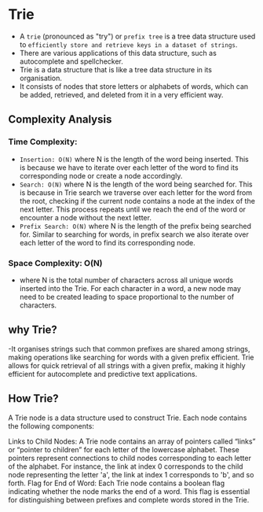 # Trie
- A `trie` (pronounced as "try") or `prefix tree` is a tree data structure used to `efficiently store and retrieve keys in a dataset of strings`.
- There are various applications of this data structure, such as autocomplete and spellchecker.
- Trie is a data structure that is like a tree data structure in its organisation. 
- It consists of nodes that store letters or alphabets of words, which can be added, retrieved, and deleted from it in a very efficient way.

## Complexity Analysis
### Time Complexity:

- `Insertion: O(N)` where N is the length of the word being inserted. This is because we have to iterate over each letter of the word to find its corresponding node or create a node accordingly.
- `Search: O(N)` where N is the length of the word being searched for. This is because in Trie search we traverse over each letter for the word from the root, checking if the current node contains a node at the index of the next letter. This process repeats until we reach the end of the word or encounter a node without the next letter.
- `Prefix Search: O(N)` where N is the length of the prefix being searched for. Similar to searching for words, in prefix search we also iterate over each letter of the word to find its corresponding node.
### Space Complexity: O(N) 
- where N is the total number of characters across all unique words inserted into the Trie. For each character in a word, a new node may need to be created leading to space proportional to the number of characters.
## why Trie?
-It organises strings such that common prefixes are shared among strings, making operations like searching for words with a given prefix efficient. Trie allows for quick retrieval of all strings with a given prefix, making it highly efficient for autocomplete and predictive text applications.

## How Trie?
A Trie node is a data structure used to construct Trie. Each node contains the following components:

Links to Child Nodes: A Trie node contains an array of pointers called “links” or “pointer to children” for each letter of the lowercase alphabet. These pointers represent connections to child nodes corresponding to each letter of the alphabet. For instance, the link at index 0 corresponds to the child node representing the letter 'a', the link at index 1 corresponds to 'b', and so forth.
Flag for End of Word: Each Trie node contains a boolean flag indicating whether the node marks the end of a word. This flag is essential for distinguishing between prefixes and complete words stored in the Trie.
